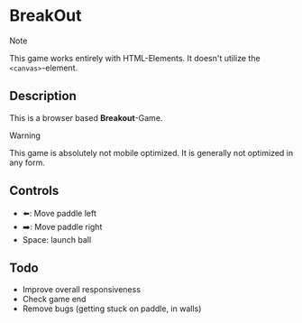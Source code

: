 # BreakOut

> [!NOTE]
> This game works entirely with HTML-Elements. It doesn't utilize the `<canvas>`-element.

## Description

This is a browser based **Breakout**-Game.

> [!WARNING]
> This game is absolutely not mobile optimized. It is generally not optimized in any form.

## Controls

- ⬅️: Move paddle left
- ➡️: Move paddle right
- Space: launch ball

## Todo

- Improve overall responsiveness
- Check game end
- Remove bugs (getting stuck on paddle, in walls)
